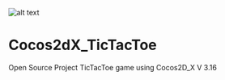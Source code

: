 ![alt text](https://lh3.googleusercontent.com/AuC7MZ4dEaHIebpQr6CEYh6KjIu52Dqq-0jfbE-yY7ixpJtYygcmvQ1eeJIAbvFo_SQ=w1536-h768-rw)

# Cocos2dX_TicTacToe
Open Source Project TicTacToe game using Cocos2D_X V 3.16


